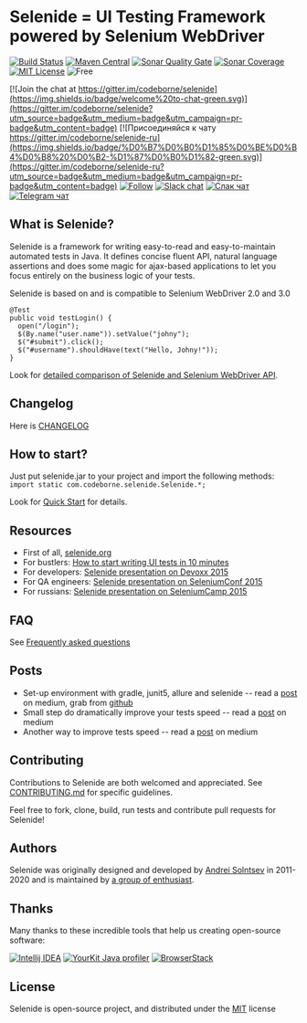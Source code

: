 # Selenide = UI Testing Framework powered by Selenium WebDriver

[![Build Status](https://travis-ci.org/selenide/selenide.svg?branch=master)](https://travis-ci.org/selenide/selenide)
[![Maven Central](https://img.shields.io/maven-central/v/com.codeborne/selenide.svg)](https://search.maven.org/artifact/com.codeborne/selenide)
[![Sonar Quality Gate](https://sonarcloud.io/api/project_badges/measure?project=com.codeborne%3Aselenide&metric=alert_status)](https://sonarcloud.io/dashboard?id=com.codeborne%3Aselenide)
[![Sonar Coverage](https://sonarcloud.io/api/project_badges/measure?project=com.codeborne%3Aselenide&metric=coverage)](https://sonarcloud.io/dashboard?id=com.codeborne%3Aselenide)
[![MIT License](http://img.shields.io/badge/license-MIT-green.svg)](https://github.com/selenide/selenide/blob/master/LICENSE)
![Free](https://img.shields.io/badge/free-open--source-green.svg)

[![Join the chat at https://gitter.im/codeborne/selenide](https://img.shields.io/badge/welcome%20to-chat-green.svg)](https://gitter.im/codeborne/selenide?utm_source=badge&utm_medium=badge&utm_campaign=pr-badge&utm_content=badge)
[![Присоединяйся к чату https://gitter.im/codeborne/selenide-ru](https://img.shields.io/badge/%D0%B7%D0%B0%D1%85%D0%BE%D0%B4%D0%B8%20%D0%B2-%D1%87%D0%B0%D1%82-green.svg)](https://gitter.im/codeborne/selenide-ru?utm_source=badge&utm_medium=badge&utm_campaign=pr-badge&utm_content=badge)
[![Follow](https://img.shields.io/twitter/follow/jselenide.svg?style=social&label=Follow)](https://twitter.com/jselenide)
[![Slack chat](https://img.shields.io/badge/slack-chat-yellow.svg)](https://testers.io/messages/selenide)
[![Слак чат](https://img.shields.io/badge/слак-чат-yellow.svg)](https://softwaretesters.slack.com/messages/selenide_ru)
[![Telegram чат](https://img.shields.io/badge/Telegram-%D1%87%D0%B0%D1%82-blue.svg)](https://t.me/selenide_ru)

## What is Selenide?

Selenide is a framework for writing easy-to-read and easy-to-maintain automated tests in Java.
It defines concise fluent API, natural language assertions and does some magic for ajax-based applications to let you focus entirely on the business logic of your tests.

Selenide is based on and is compatible to Selenium WebDriver 2.0 and 3.0

    @Test
    public void testLogin() {
      open("/login");
      $(By.name("user.name")).setValue("johny");
      $("#submit").click();
      $("#username").shouldHave(text("Hello, Johny!"));
    }

Look for [detailed comparison of Selenide and Selenium WebDriver API](https://github.com/selenide/selenide/wiki/Selenide-vs-Selenium).

## Changelog

Here is [CHANGELOG](https://github.com/selenide/selenide/blob/master/CHANGELOG.md)

## How to start?

Just put selenide.jar to your project and import the following methods: `import static com.codeborne.selenide.Selenide.*;`

Look for [Quick Start](https://github.com/selenide/selenide/wiki/Quick-Start) for details.

## Resources

* First of all, [selenide.org](http://selenide.org)
* For bustlers: [How to start writing UI tests in 10 minutes](http://selenide.org/2014/10/01/how-to-start-writing-ui-tests/)
* For developers: [Selenide presentation on Devoxx 2015](http://selenide.org/2015/11/13/selenide-on-devoxx/)
* For QA engineers: [Selenide presentation on SeleniumConf 2015](http://selenide.org/2015/09/23/selenide-on-seleniumconf/)
* For russians: [Selenide presentation on SeleniumCamp 2015](http://seleniumcamp.com/materials/good-short-test/)

## FAQ

See [Frequently asked questions](http://selenide.org/faq.html)

## Posts
- Set-up environment with gradle, junit5, allure and selenide -- read a [post](https://medium.com/@rosolko/simple-allure-2-configuration-for-gradle-8cd3810658dd) on medium, grab from [github](https://github.com/rosolko/allure-gradle-configuration)
- Small step do dramatically improve your tests speed -- read a [post](https://medium.com/@rosolko/boost-you-autotests-with-fast-authorization-b3eee52ecc19) on medium
- Another way to improve tests speed -- read a [post](https://medium.com/@rosolko/fast-authorization-level-local-storage-6c84e9b3cef1) on medium

## Contributing

Contributions to Selenide are both welcomed and appreciated. 
See [CONTRIBUTING.md](CONTRIBUTING.md) for specific guidelines.

Feel free to fork, clone, build, run tests and contribute pull requests for Selenide!


## Authors

Selenide was originally designed and developed by [Andrei Solntsev](http://asolntsev.github.io/) in 2011-2020
 and is maintained by [a group of enthusiast](https://github.com/selenide/selenide/people).

## Thanks

Many thanks to these incredible tools that help us creating open-source software:

[![Intellij IDEA](https://cloud.google.com/tools/images/icon_IntelliJIDEA.png)](http://www.jetbrains.com/idea)
[![YourKit Java profiler](http://selenide.org/images/yourkit.png)](https://www.yourkit.com/features/)
[![BrowserStack](https://www.browserstack.com/images/mail/browserstack-logo-footer.png)](https://www.browserstack.com)

## License

Selenide is open-source project, and distributed under the [MIT](http://choosealicense.com/licenses/mit/) license
